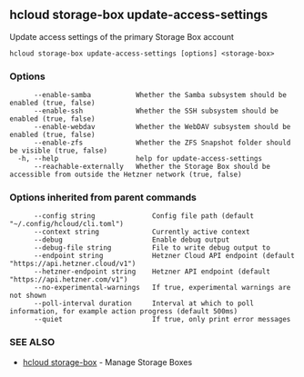 ## hcloud storage-box update-access-settings

Update access settings of the primary Storage Box account

```
hcloud storage-box update-access-settings [options] <storage-box>
```

### Options

```
      --enable-samba           Whether the Samba subsystem should be enabled (true, false)
      --enable-ssh             Whether the SSH subsystem should be enabled (true, false)
      --enable-webdav          Whether the WebDAV subsystem should be enabled (true, false)
      --enable-zfs             Whether the ZFS Snapshot folder should be visible (true, false)
  -h, --help                   help for update-access-settings
      --reachable-externally   Whether the Storage Box should be accessible from outside the Hetzner network (true, false)
```

### Options inherited from parent commands

```
      --config string              Config file path (default "~/.config/hcloud/cli.toml")
      --context string             Currently active context
      --debug                      Enable debug output
      --debug-file string          File to write debug output to
      --endpoint string            Hetzner Cloud API endpoint (default "https://api.hetzner.cloud/v1")
      --hetzner-endpoint string    Hetzner API endpoint (default "https://api.hetzner.com/v1")
      --no-experimental-warnings   If true, experimental warnings are not shown
      --poll-interval duration     Interval at which to poll information, for example action progress (default 500ms)
      --quiet                      If true, only print error messages
```

### SEE ALSO

* [hcloud storage-box](hcloud_storage-box.md)	 - Manage Storage Boxes
